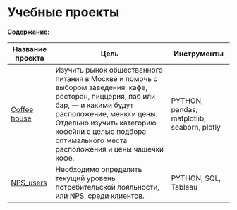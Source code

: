 # Учебные проекты

**Содержание:**<br>


| Название проекта | Цель | Инструменты |
| ---------------- | ---- | ----------- |
| [Coffee house](https://github.com/AntonBeshZ/Studys-project/blob/main/Coffee%20house/project_coffee.ipynb) | Изучить рынок общественного питания в Москве и помочь с выбором заведения: кафе, ресторан, пиццерия, паб или бар, — и какими будут расположение, меню и цены. Отдельно изучить категорию кофейни с целью подбора оптимального места расположения и цены чашечки кофе. | PYTHON, pandas, matplotlib, seaborn, plotly |
| [NPS_users]() | Необходимо определить текущий уровень потребительской лояльности, или NPS, среди клиентов. | PYTHON, SQL, Tableau |
